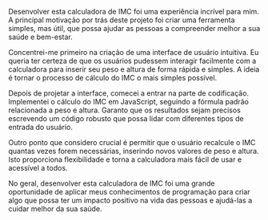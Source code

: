 Desenvolver esta calculadora de IMC foi uma experiência incrível para mim. A principal motivação por trás deste projeto foi criar uma ferramenta simples, mas útil, que possa ajudar as pessoas a compreender melhor a sua saúde e bem-estar.

Concentrei-me primeiro na criação de uma interface de usuário intuitiva. Eu queria ter certeza de que os usuários pudessem interagir facilmente com a calculadora para inserir seu peso e altura de forma rápida e simples. A ideia é tornar o processo de cálculo do IMC o mais simples possível.

Depois de projetar a interface, comecei a entrar na parte de codificação. Implementei o cálculo do IMC em JavaScript, seguindo a fórmula padrão relacionada a peso e altura. Garanto que os resultados sejam precisos escrevendo um código robusto que possa lidar com diferentes tipos de entrada do usuário.

Outro ponto que considero crucial é permitir que o usuário recalcule o IMC quantas vezes forem necessárias, inserindo novos valores de peso e altura. Isto proporciona flexibilidade e torna a calculadora mais fácil de usar e acessível a todos.

No geral, desenvolver esta calculadora de IMC foi uma grande oportunidade de aplicar meus conhecimentos de programação para criar algo que possa ter um impacto positivo na vida das pessoas e ajudá-las a cuidar melhor da sua saúde.
